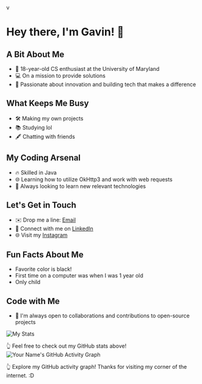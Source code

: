 v
# Hey there, I'm Gavin! 👋

## A Bit About Me
- 🚀 18-year-old CS enthusiast at the University of Maryland
- 💻 On a mission to provide solutions
- 🌟 Passionate about innovation and building tech that makes a difference

## What Keeps Me Busy
- 🛠️ Making my own projects
- 📚 Studying lol
- 🖋️ Chatting with friends

## My Coding Arsenal
- 🔥 Skilled in Java
- 🌐 Learning how to utilize OkHttp3 and work with web requests
- 🧠 Always looking to learn new relevant technologies

## Let's Get in Touch
- ✉️ Drop me a line: [Email](mailto:gdharmon@umd.edu)
- 💼 Connect with me on [LinkedIn](https://www.linkedin.com/in/gavin-harmon-421a18213/)
- 🌐 Visit my [Instagram](https://www.instagram.com/thegavinharmon/)

## Fun Facts About Me
- Favorite color is black!
- First time on a computer was when I was 1 year old
- Only child


## Code with Me
- 🤝 I'm always open to collaborations and contributions to open-source projects

![My Stats](https://github-readme-stats.vercel.app/api?username=c0ntrab4nd&show_icons=true&count_private=true)

👆 Feel free to check out my GitHub stats above!
![Your Name's GitHub Activity Graph](https://activity-graph.herokuapp.com/graph?username=c0ntrab4nd&theme=github)

👆 Explore my GitHub activity graph!
Thanks for visiting my corner of the internet. :D
